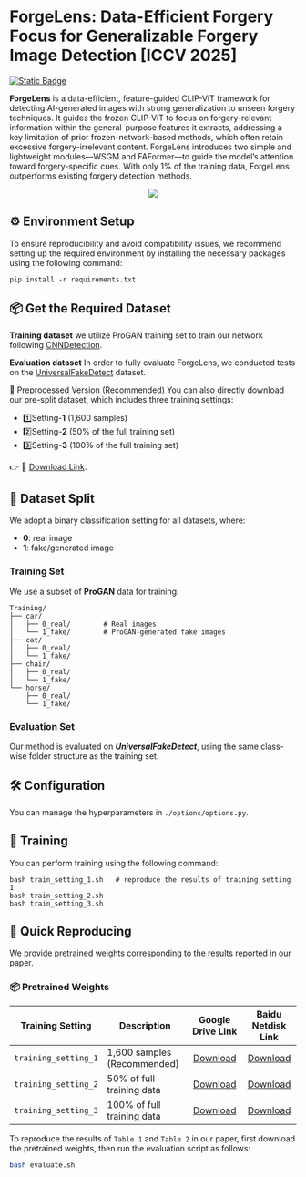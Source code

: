 ﻿# ForgeLens: Data-Efficient Forgery Focus for Generalizable Forgery Image Detection [ICCV 2025]
[![Static Badge](https://img.shields.io/badge/2408.13697-red?style=flat&logo=arxiv&logoColor=%23B31B1B&label=Arxiv&labelColor=%23FFFFFF&color=%23B31B1B&link=https%3A%2F%2Farxiv.org%2Fpdf%2F2408.13697)](https://arxiv.org/abs/2502.16514)

**ForgeLens** is a data-efficient, feature-guided CLIP-ViT framework for detecting AI-generated images with strong generalization to unseen forgery techniques. It guides the frozen CLIP-ViT to focus on forgery-relevant information within the general-purpose features it extracts, addressing a key limitation of prior frozen-network-based methods, which often retain excessive forgery-irrelevant content. ForgeLens introduces two simple and lightweight modules—WSGM and FAFormer—to guide the model’s attention toward forgery-specific cues. With only 1% of the training data, ForgeLens outperforms existing forgery detection methods.

<p align="center">
  <img src="Figs/forgelens.png" style="max-width:100%; height:auto;">
</p>

## ⚙️ Environment Setup
To ensure reproducibility and avoid compatibility issues, we recommend setting up the required environment by installing the necessary packages using the following command:
```
pip install -r requirements.txt
```
## 📦 Get the Required Dataset
**Training dataset**
we utilize ProGAN training set to train our network following [CNNDetection](https://github.com/peterwang512/CNNDetection).

**Evaluation dataset**
In order to fully evaluate ForgeLens, we conducted tests on the [UniversalFakeDetect](https://github.com/WisconsinAIVision/UniversalFakeDetect) dataset.

🔽 Preprocessed Version (Recommended)
You can also directly download our pre-split dataset, which includes three training settings:

- 1️⃣Setting-**1** (1,600 samples)
- 2️⃣Setting-**2** (50% of the full training set)
- 3️⃣Setting-**3** (100% of the full training set)

👉 📁 [Download Link](https://pan.baidu.com/s/11CHrO8KpiJYi8SeQfuIxoA?pwd=xr4s).

## 📂 Dataset Split

We adopt a binary classification setting for all datasets, where:  
- **0**: real image  
- **1**: fake/generated image

### Training Set

We use a subset of **ProGAN** data for training:
```
Training/
├── car/
│   ├── 0_real/        # Real images
│   └── 1_fake/        # ProGAN-generated fake images
├── cat/
│   ├── 0_real/        
│   └── 1_fake/        
├── chair/
│   ├── 0_real/        
│   └── 1_fake/        
└── horse/
    ├── 0_real/        
    └── 1_fake/        
```

### Evaluation Set

Our method is evaluated on ***UniversalFakeDetect***, using the same class-wise folder structure as the training set.  

## 🛠️ Configuration
You can manage the hyperparameters in ``./options/options.py``.

## 🧠 Training
You can perform training using the following command:
```
bash train_setting_1.sh   # reproduce the results of training setting 1
bash train_setting_2.sh   
bash train_setting_3.sh   
```

## 🚀 Quick Reproducing
We provide pretrained weights corresponding to the results reported in our paper.  
### 📦 Pretrained Weights
| Training Setting     | Description                 |                 Google Drive Link                  |                            Baidu Netdisk Link                            |
|----------------------|-----------------------------|:--------------------------------------------------:|:------------------------------------------------------------------------:|
| `training_setting_1` | 1,600 samples (Recommended) |     [Download](https://drive.google.com/file/d/1JxfFqVrX50U5FFR_Wm1BGYVtIi-IX_sH/view?usp=sharing)     |   [Download](https://pan.baidu.com/s/15l_lzgvb6nAF8z6u7T9fuw?pwd=6fyb)   |
| `training_setting_2` | 50% of full training data   |     [Download](https://drive.google.com/file/d/1DBxVW0Z0_EPcjt7vdQPea92mf6Zk6YBc/view?usp=sharing)     |   [Download](https://pan.baidu.com/s/1uiHLUWnX8d-KRviX77j5cw?pwd=wkdd)   |
| `training_setting_3` | 100% of full training data  |     [Download](https://drive.google.com/file/d/1lhIri-prWLbg9uAg0XqXtD8nzKrFIWlh/view?usp=sharing)     |                [Download](https://pan.baidu.com/s/1-DLRQaqp5VW0bxfh1HmvdA?pwd=ef4n)                 |

To reproduce the results of `Table 1` and `Table 2` in our paper, first download the pretrained weights, then run the evaluation script as follows:
```bash
bash evaluate.sh